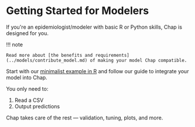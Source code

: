 # Getting Started for Modelers

If you're an epidemiologist/modeler with basic R or Python skills, Chap is designed for you. 

!!! note

    Read more about [the benefits and requirements](../models/contribute_model.md) of making your model Chap compatible.

Start with our [minimalist example in R](https://github.com/dhis2-chap/minimalist_example_r/tree/main) and follow our guide to integrate your model into Chap.

You only need to:

1. Read a CSV
2. Output predictions

Chap takes care of the rest — validation, tuning, plots, and more.